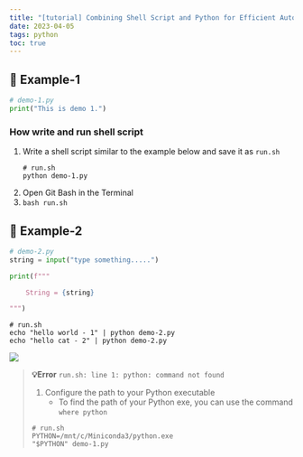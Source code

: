 ```yaml
---
title: "[tutorial] Combining Shell Script and Python for Efficient Automation"
date: 2023-04-05
tags: python
toc: true
---
```

## **🚀 Example-1**

```python
# demo-1.py
print("This is demo 1.")
```

<!-- more -->

### How write and run shell script
1. Write a shell script similar to the example below and save it as `run.sh`
    ```shell
    # run.sh
    python demo-1.py
    ```
1. Open Git Bash in the Terminal
1. `bash run.sh`

## **🚀 Example-2**
```python
# demo-2.py
string = input("type something.....")

print(f"""

    String = {string}

""")
```
```shell
# run.sh
echo "hello world - 1" | python demo-2.py
echo "hello cat - 2" | python demo-2.py
```
![](https://i.imgur.com/VeXN5GO.png)


> **💡Error** `run.sh: line 1: python: command not found`
> 1. Configure the path to your Python executable
>    - To find the path of your Python exe, you can use the command `where python`
> ```shell
> # run.sh
> PYTHON=/mnt/c/Miniconda3/python.exe
> "$PYTHON" demo-1.py
> ```
